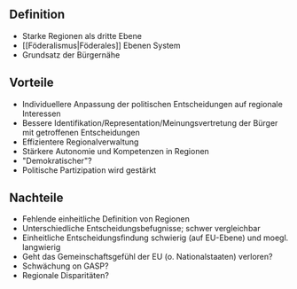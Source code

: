 

Definition
---
- Starke Regionen als dritte Ebene 
- [[Föderalismus|Föderales]] Ebenen System
- Grundsatz der Bürgernähe


Vorteile
---
- Individuellere Anpassung der politischen Entscheidungen auf regionale Interessen
- Bessere Identifikation/Representation/Meinungsvertretung der Bürger mit getroffenen Entscheidungen
- Effizientere Regionalverwaltung
- Stärkere Autonomie und Kompetenzen in Regionen
- "Demokratischer"?
- Politische Partizipation wird gestärkt


Nachteile
---
- Fehlende einheitliche Definition von Regionen
- Unterschiedliche Entscheidungsbefugnisse; schwer vergleichbar
- Einheitliche Entscheidungsfindung schwierig (auf EU-Ebene) und moegl. langwierig
- Geht das Gemeinschaftsgefühl der EU (o. Nationalstaaten) verloren?
- Schwächung on GASP?
- Regionale Disparitäten?